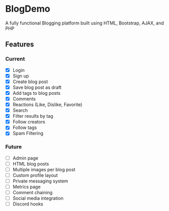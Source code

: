 # BlogDemo
A fully functional Blogging platform built using HTML, Bootstrap, AJAX, and PHP

## Features
### Current
- [x] Login
- [x] Sign up
- [x] Create blog post
- [x] Save blog post as draft
- [x] Add tags to blog posts
- [x] Comments
- [x] Reactions (Like, Dislike, Favorite)
- [x] Search
- [x] Filter results by tag
- [x] Follow creators
- [x] Follow tags
- [x] Spam Filtering
### Future
- [ ] Admin page
- [ ] HTML blog posts
- [ ] Multiple images per blog post
- [ ] Custom profile layout
- [ ] Private messaging system
- [ ] Metrics page
- [ ] Comment chaining
- [ ] Social media integration
- [ ] Discord hooks

